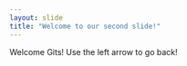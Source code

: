 ```yaml
---
layout: slide
title: "Welcome to our second slide!"
---
```

Welcome Gits!
Use the left arrow to go back!
